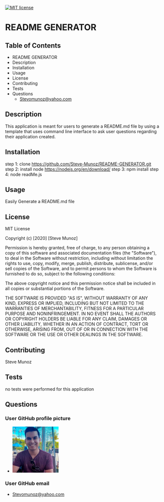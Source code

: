 
  
[![MIT license](https://img.shields.io/badge/License-MIT-blue.svg)](https://lbesson.mit-license.org/)
# README GENERATOR
## Table of Contents
- README GENERATOR
- Description
- Installation
- Usage
- License
- Contributing
- Tests
- Questions
  - Stevomunoz@yahoo.com
## Description
This application is meant for users to generate a README.md file by using a template that uses command line interface to ask user questions regarding their application created.
## Installation
step 1: clone https://github.com/Steve-Munoz/README-GENERATOR.git 
step 2: install node https://nodejs.org/en/download/ 
step 3: npm install 
step 4: node readMe.js
## Usage
Easily Generate a README.md file
## License
MIT License

Copyright (c) [2020] [Steve Munoz]

Permission is hereby granted, free of charge, to any person obtaining a copy
of this software and associated documentation files (the "Software"), to deal
in the Software without restriction, including without limitation the rights
to use, copy, modify, merge, publish, distribute, sublicense, and/or sell
copies of the Software, and to permit persons to whom the Software is
furnished to do so, subject to the following conditions:

The above copyright notice and this permission notice shall be included in all
copies or substantial portions of the Software.

THE SOFTWARE IS PROVIDED "AS IS", WITHOUT WARRANTY OF ANY KIND, EXPRESS OR
IMPLIED, INCLUDING BUT NOT LIMITED TO THE WARRANTIES OF MERCHANTABILITY,
FITNESS FOR A PARTICULAR PURPOSE AND NONINFRINGEMENT. IN NO EVENT SHALL THE
AUTHORS OR COPYRIGHT HOLDERS BE LIABLE FOR ANY CLAIM, DAMAGES OR OTHER
LIABILITY, WHETHER IN AN ACTION OF CONTRACT, TORT OR OTHERWISE, ARISING FROM,
OUT OF OR IN CONNECTION WITH THE SOFTWARE OR THE USE OR OTHER DEALINGS IN THE
SOFTWARE.
## Contributing
Steve Munoz
## Tests
no tests were performed for this application
## Questions
### User GitHub profile picture
- <img src = "images/GitHub-pic.jpg" width = "150">
### User GitHub email
- Stevomunoz@yahoo.com
